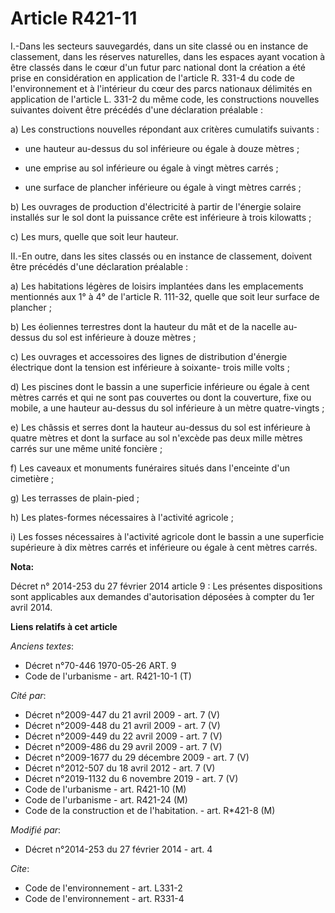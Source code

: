 # Article R421-11

I.-Dans les secteurs sauvegardés, dans un site classé ou en instance de classement, dans les réserves naturelles, dans les
espaces ayant vocation à être classés dans le cœur d'un futur parc national dont la création a été prise en considération en
application de l'article R. 331-4 du code de l'environnement et à l'intérieur du cœur des parcs nationaux délimités en
application de l'article L. 331-2 du même code, les constructions nouvelles suivantes doivent être précédés d'une déclaration
préalable : 

a) Les constructions nouvelles répondant aux critères cumulatifs suivants :

- une hauteur au-dessus du sol inférieure ou égale à douze mètres ;

- une emprise au sol inférieure ou égale à vingt mètres carrés ;

- une surface de plancher inférieure ou égale à vingt mètres carrés ; 

b) Les ouvrages de production d'électricité à partir de l'énergie solaire installés sur le sol dont la puissance crête est
inférieure à trois kilowatts ; 

c) Les murs, quelle que soit leur hauteur. 

II.-En outre, dans les sites classés ou en instance de classement, doivent être précédés d'une déclaration préalable : 

a) Les habitations légères de loisirs implantées dans les emplacements mentionnés aux 1° à 4° de l'article R. 111-32, quelle
que soit leur surface de plancher ; 

b) Les éoliennes terrestres dont la hauteur du mât et de la nacelle au-dessus du sol est inférieure à douze mètres ; 

c) Les ouvrages et accessoires des lignes de distribution d'énergie électrique dont la tension est inférieure à soixante-
trois mille volts ; 

d) Les piscines dont le bassin a une superficie inférieure ou égale à cent mètres carrés et qui ne sont pas couvertes ou dont
la couverture, fixe ou mobile, a une hauteur au-dessus du sol inférieure à un mètre quatre-vingts ; 

e) Les châssis et serres dont la hauteur au-dessus du sol est inférieure à quatre mètres et dont la surface au sol n'excède
pas deux mille mètres carrés sur une même unité foncière ; 

f) Les caveaux et monuments funéraires situés dans l'enceinte d'un cimetière ; 

g) Les terrasses de plain-pied ; 

h) Les plates-formes nécessaires à l'activité agricole ; 

i) Les fosses nécessaires à l'activité agricole dont le bassin a une superficie supérieure à dix mètres carrés et inférieure
ou égale à cent mètres carrés.

**Nota:**

Décret n° 2014-253 du 27 février 2014 article 9 : Les présentes dispositions sont applicables aux demandes d'autorisation
déposées à compter du 1er avril 2014.

**Liens relatifs à cet article**

_Anciens textes_:

  - Décret n°70-446 1970-05-26 ART. 9
  - Code de l'urbanisme - art. R421-10-1 (T)

_Cité par_:

  - Décret n°2009-447 du 21 avril 2009 - art. 7 (V)
  - Décret n°2009-448 du 21 avril 2009 - art. 7 (V)
  - Décret n°2009-449 du 22 avril 2009 - art. 7 (V)
  - Décret n°2009-486 du 29 avril 2009 - art. 7 (V)
  - Décret n°2009-1677 du 29 décembre 2009 - art. 7 (V)
  - Décret n°2012-507 du 18 avril 2012 - art. 7 (V)
  - Décret n°2019-1132 du 6 novembre 2019 - art. 7 (V)
  - Code de l'urbanisme - art. R421-10 (M)
  - Code de l'urbanisme - art. R421-24 (M)
  - Code de la construction et de l'habitation. - art. R*421-8 (M)

_Modifié par_:

  - Décret n°2014-253 du 27 février 2014 - art. 4

_Cite_:

  - Code de l'environnement - art. L331-2
  - Code de l'environnement - art. R331-4
